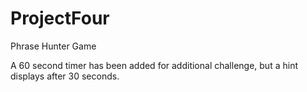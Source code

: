 # ProjectFour
 Phrase Hunter Game

A 60 second timer has been added for additional challenge, but a hint displays after 30 seconds.